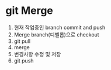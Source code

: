 # git Merge

1. 현재 작업중인 branch commit and push
2. Merge branch(디벨롭)으로 checkout
3. git pull
4. merge
5. 변경사항 수정 및 저장
6. git push



